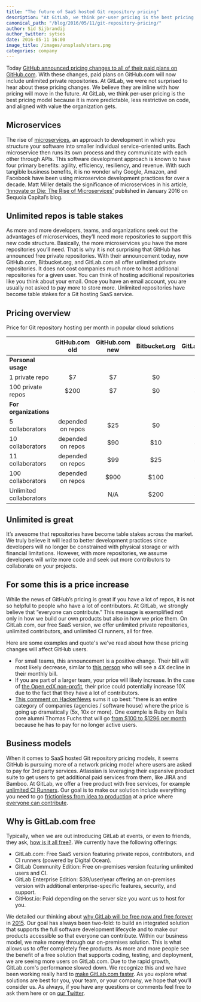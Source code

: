 ```yaml
---
title: "The future of SaaS hosted Git repository pricing"
description: "At GitLab, we think per-user pricing is the best pricing model because it is more predictable, less restrictive on code, and aligned with value the organization gets."
canonical_path: "/blog/2016/05/11/git-repository-pricing/"
author: Sid Sijbrandij
author_twitter: sytses
date: 2016-05-11 16:00
image_title: /images/unsplash/stars.png
categories: company
---
```


Today [GitHub announced pricing changes to all of their paid plans on GitHub.com](https://github.com/blog/2164-introducing-unlimited-private-repositories). With these
changes, paid plans on GitHub.com will now include unlimited private repositories. At GitLab,
we were not surprised to hear about these pricing changes. We believe they are inline with
how pricing will move in the future. At GitLab, we think per-user pricing is the best pricing
model because it is more predictable, less restrictive on code, and aligned with value the
organization gets.

<!-- more -->

## Microservices

The rise of [microservices](/topics/microservices/), an approach to development in which you structure your software
into smaller individual service-oriented units. Each microservice then runs its own process
and they communicate with each other through APIs. This software development approach is known
to have four primary benefits: agility, efficiency, resiliency, and revenue. With such tangible
business benefits, it is no wonder why Google, Amazon, and Facebook have been using microservice
development practices for over a decade. Matt Miller details the significance of microservices
in his article, [‘Innovate or Die: The Rise of Microservices’](https://www.sequoiacap.com/article/build-us-microservices/) published in January 2016 on Sequoia
Capital’s blog.

## Unlimited repos is table stakes

As more and more developers, teams, and organizations seek out the advantages of microservices,
they’ll need more repositories to support this new code structure. Basically, the more microservices
you have the more repositories you’ll need. That is why it is not surprising that GitHub has announced
free private repositories. With their announcement today, now GitHub.com, Bitbucket.org, and GitLab.com all offer
unlimited private repositories. It does not cost companies much more to host additional repositories for a given user.
You can think of hosting additional repositories like you think about your email. Once you have an
email account, you are usually not asked to pay more to store more. Unlimited repositories have become table stakes for a Git hosting SaaS service.

## Pricing overview

Price for Git repository hosting per month in popular cloud solutions

| 	   | GitHub.com old | GitHub.com new| Bitbucket.org | GitLab.com |
| :--- | :---------: | :---------: | :-----------: | :--------: |
| **Personal usage**	| | | |
| 1 private repo    | $7	| $7	| $0	| $0
| 100 private repos	| $200	| $7	| $0	| $0
| **For organizations**	| | | |
| 5 collaborators  | depended on repos | $25 | $0 | $0
| 10 collaborators | depended on repos | $90 | $10 | $0
| 11 collaborators | depended on repos | $99 |$25	| $0
| 100 collaborators | depended on repos | $900 |$100	| $0
| Unlimited	collaborators | | N/A	| $200 | $0

## Unlimited is great

It’s awesome that repositories have become table stakes across the market.
We truly believe it will
lead to better development practices since developers will no longer be constrained with physical
storage or with financial limitations. However, with more repositories, we assume developers will
write more code and seek out more contributors to collaborate on your projects.

## For some this is a price increase

While the news of
GitHub’s pricing is great if you have a lot of repos, it is not so helpful to people who have a lot
of contributors. At GitLab, we strongly believe that
“everyone can contribute.” This message is exemplified not only in how we build our own products but
also in how we price them. On GitLab.com, our free SaaS version, we offer unlimited private repositories,
unlimited contributors, and unlimited CI runners, all for free.

Here are some examples and quote's we've read about how these pricing changes will affect GitHub users.

* For small teams, this announcement is a positive change. Their bill will most likely decrease, similar to [this person](https://news.ycombinator.com/item?id=11674148) who will see a 4X decline in their monthly bill.
* If you are part of a larger team, your price will likely increase. In the case of [the Open edX non-profit](https://news.ycombinator.com/item?id=11674530), their price could potentially increase 10X due to the fact that they have a lot of contributors.
* [This comment on HackerNews](https://news.ycombinator.com/item?id=11674507) sums it up best: "there is an entire category of companies (agencies / software house) where the price is going up dramatically (5x, 10x or more). One example is Ruby on Rails core alumni Thomas Fuchs that will go [from $100 to $1296 per month](https://twitter.com/thomasfuchs/status/730415066399518720) because he has to pay for no longer active users.

## Business models

When it comes to SaaS hosted Git repository pricing models, it seems GitHub is pursuing more of a network
pricing model where users are asked to pay for 3rd party services. Atlassian is leveraging their
expansive product suite to get users to get additional paid services from them, like JIRA and Bamboo. At
GitLab, we offer a free product with free services, for example [unlimited CI Runners](/blog/2016/04/19/gitlab-partners-with-digitalocean-to-make-continuous-integration-faster-safer-and-more-affordable/).
Our goal is to make our solution include everything you need to go [frictionless from idea to production](/direction/#scope) at a price where [everyone can contribute](/company/strategy/).

## Why is GitLab.com free

Typically, when we are out introducing GitLab at events, or even to friends, they ask, [how is
it all free?](https://news.ycombinator.com/item?id=11673281). We currently have the following offerings:

* GitLab.com: Free SaaS version featuring private repos, contributors, and CI runners (powered by Digital Ocean).
* GitLab Community Edition: Free on-premises version featuring unlimited users and CI.
* GitLab Enterprise Edition: $39/user/year offering an on-premises version with additional enterprise-specific features, security, and support.
* GitHost.io: Paid depending on the server size you want us to host for you.

We detailed our thinking about [why GitLab will be free now and free forever](/pricing/) in [2015](https://gitlab.com/gitlab-com/www-gitlab-com/commit/e7e2faec2eca5d35629504b4435358615147fbec).
Our goal has always been two-fold: to build an integrated solution that supports the full software
development lifecycle and to make our products accessible so that everyone can contribute. Within our
business model, we make money through our on-premises solution. This is what allows us to offer
completely free products. As more and more people see the benefit of a free solution that supports
coding, testing, and deployment, we are seeing more users on GitLab.com. Due to the rapid
growth, GitLab.com's performance slowed down. We recognize this and we have been working really hard to [make GitLab.com faster](https://gitlab.com/gitlab-com/operations/issues/42). As you explore what solutions are best for you, your team, or your company, we hope
that you’ll consider us. As always, if you have any questions or comments feel free to ask them here or
on [our Twitter](https://twitter.com/gitlab).
